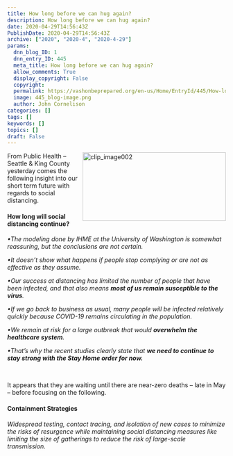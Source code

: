 ```yaml
---
title: How long before we can hug again?
description: How long before we can hug again?
date: 2020-04-29T14:56:43Z
PublishDate: 2020-04-29T14:56:43Z
archive: ["2020", "2020-4", "2020-4-29"]
params:
  dnn_blog_ID: 1
  dnn_entry_ID: 445
  meta_title: How long before we can hug again?
  allow_comments: True
  display_copyright: False
  copyright:
  permalink: https://vashonbeprepared.org/en-us/Home/EntryId/445/How-long-before-we-can-hug-again
  image: 445_blog-image.png
  author: John Cornelison
categories: []
tags: []
keywords: []
topics: []
draft: False
---
```


<p><a href="https://covid19.healthdata.org/united-states-of-america/washington" target="_blank"><img width="330" height="158" title="Click for larger version" align="right" style="margin: 0px 0px 5px 5px; float: right; display: inline; background-image: none;" alt="clip_image002" src="https://vashonbeprepared.org./images/445/Open-Live-Writer-How-long-do-we-have-to-stay-home_6C5E-clip_image002_3.gif" border="0"></a>From Public Health – Seattle &amp; King County yesterday comes the following insight into our short term future with regards to social distancing.</p><h4>How long will social distancing continue? </h4><p><i>•</i><i>The modeling done by IHME at the University of Washington is somewhat reassuring, but the conclusions are not certain.</i><p><i>•</i><i>It doesn’t show what happens if people stop complying or are not as effective as they assume.​</i><p><i>•</i><i>Our success at distancing has limited the number of people that have been infected, and that also means <b>most of us remain susceptible to the virus</b>.</i><p><i>•</i><i>If we go back to business as usual, many people will be infected relatively quickly because COVID-19 remains circulating in the population.</i><p><i>•</i><i>We remain at risk for a large outbreak that would <b>overwhelm the healthcare system</b>.</i><p><i>•</i><i>That’s why the recent studies clearly state that <b>we need to continue to stay strong with the Stay Home order for now.</b></i><p><strong><em><br></em></strong><p>It appears that they are waiting until there are near-zero deaths – late in May – before focusing on the following.<h4>Containment Strategies</h4><p><i>Widespread testing, contact tracing, and isolation of new cases to minimize the risks of resurgence while maintaining social distancing measures like limiting the size of gatherings to reduce the risk of large-scale transmission.</i>
